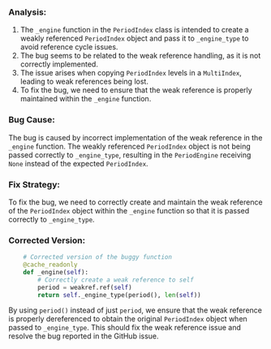 ### Analysis:
1. The `_engine` function in the `PeriodIndex` class is intended to create a weakly referenced `PeriodIndex` object and pass it to `_engine_type` to avoid reference cycle issues.
2. The bug seems to be related to the weak reference handling, as it is not correctly implemented.
3. The issue arises when copying `PeriodIndex` levels in a `MultiIndex`, leading to weak references being lost.
4. To fix the bug, we need to ensure that the weak reference is properly maintained within the `_engine` function.

### Bug Cause:
The bug is caused by incorrect implementation of the weak reference in the `_engine` function. The weakly referenced `PeriodIndex` object is not being passed correctly to `_engine_type`, resulting in the `PeriodEngine` receiving `None` instead of the expected `PeriodIndex`.

### Fix Strategy:
To fix the bug, we need to correctly create and maintain the weak reference of the `PeriodIndex` object within the `_engine` function so that it is passed correctly to `_engine_type`.

### Corrected Version:
```python
    # Corrected version of the buggy function
    @cache_readonly
    def _engine(self):
        # Correctly create a weak reference to self
        period = weakref.ref(self)
        return self._engine_type(period(), len(self))
```

By using `period()` instead of just `period`, we ensure that the weak reference is properly dereferenced to obtain the original `PeriodIndex` object when passed to `_engine_type`. This should fix the weak reference issue and resolve the bug reported in the GitHub issue.